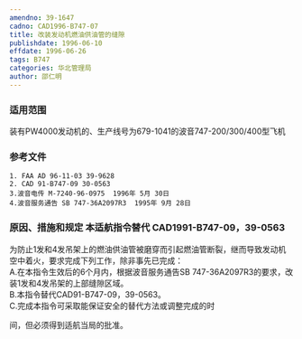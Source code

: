 ```yaml
---
amendno: 39-1647  
cadno: CAD1996-B747-07  
title: 改装发动机燃油供油管的缝隙  
publishdate: 1996-06-10  
effdate: 1996-06-26  
tags: B747  
categories: 华北管理局  
author: 邵仁明  
---
```

  
### 适用范围  
装有PW4000发动机的、生产线号为679-1041的波音747-200/300/400型飞机  
  
<!--more-->  
### 参考文件  
    1. FAA AD 96-11-03 39-9628  
    2. CAD 91-B747-09 30-0563  
    3.波音电传 M-7240-96-0975  1996年 5月 30日  
    4.波音服务通告 SB 747-36A2097R3  1995年 9月 28日  
  
### 原因、措施和规定 本适航指令替代 CAD1991-B747-09，39-0563  
为防止1发和4发吊架上的燃油供油管被磨穿而引起燃油管断裂，继而导致发动机空中着火，要求完成下列工作，除非事先已完成：  
    A.在本指令生效后的6个月内，根据波音服务通告SB 747-36A2097R3的要求，改装1发和4发吊架的上部缝隙区域。  
B.本指令替代CAD91-B747-09，39-0563。  
    C.完成本指令可采取能保证安全的替代方法或调整完成的时  
  
  
间，但必须得到适航当局的批准。  
